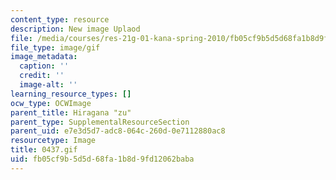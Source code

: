 ```yaml
---
content_type: resource
description: New image Uplaod
file: /media/courses/res-21g-01-kana-spring-2010/fb05cf9b5d5d68fa1b8d9fd12062baba_0437.gif
file_type: image/gif
image_metadata:
  caption: ''
  credit: ''
  image-alt: ''
learning_resource_types: []
ocw_type: OCWImage
parent_title: Hiragana "zu"
parent_type: SupplementalResourceSection
parent_uid: e7e3d5d7-adc8-064c-260d-0e7112880ac8
resourcetype: Image
title: 0437.gif
uid: fb05cf9b-5d5d-68fa-1b8d-9fd12062baba
---
```

